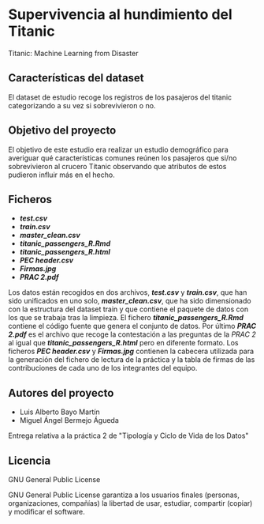 # Supervivencia al hundimiento del Titanic
Titanic: Machine Learning from Disaster

## Características del dataset
El dataset de estudio recoge los registros de los pasajeros del titanic categorizando a su vez si sobrevivieron o no.

## Objetivo del proyecto
El objetivo de este estudio era realizar un estudio demográfico para averiguar qué características comunes reúnen los pasajeros que si/no sobrevivieron al crucero Titanic observando que atributos de estos pudieron influir más en el hecho.

## Ficheros

* _**test.csv**_
* _**train.csv**_
* _**master_clean.csv**_
* _**titanic_passengers_R.Rmd**_
* _**titanic_passengers_R.html**_
* _**PEC header.csv**_
* _**Firmas.jpg**_
* _**PRAC 2.pdf**_

Los datos están recogidos en dos archivos, _**test.csv**_ y _**train.csv**_, que han sido unificados en uno solo, _**master_clean.csv**_, que ha sido dimensionado con la estructura del dataset train y que contiene el paquete de datos con los que se trabaja tras la limpieza. El fichero _**titanic_passengers_R.Rmd**_ contiene el código fuente que genera el conjunto de datos. Por último _**PRAC 2.pdf**_ es el archivo que recoge la contestación a las preguntas de la _PRAC 2_ al igual que _**titanic_passengers_R.html**_ pero en diferente formato.
Los ficheros _**PEC header.csv**_ y _**Firmas.jpg**_ contienen la cabecera  utilizada para la generación del fichero de lectura de la práctica y la tabla de firmas de las contribuciones de cada uno de los integrantes del equipo.

## Autores del proyecto
- Luis Alberto Bayo Martín
- Miguel Ángel Bermejo Águeda

Entrega relativa a la práctica 2 de "Tipología y Ciclo de Vida de los Datos"

## Licencia
GNU General Public License

GNU General Public License garantiza a los usuarios finales (personas, organizaciones, compañías) la libertad de usar, estudiar, compartir (copiar) y modificar el software.
